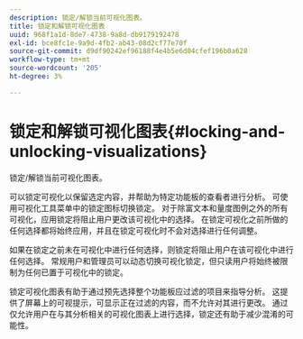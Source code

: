 ```yaml
---
description: 锁定/解锁当前可视化图表。
title: 锁定和解锁可视化图表
uuid: 968f1a1d-8de7-4738-9a8d-db9179192478
exl-id: bce8fc1e-9a9d-4fb2-ab43-08d2cf77e70f
source-git-commit: d9df90242ef96188f4e4b5e6d04cfef196b0a628
workflow-type: tm+mt
source-wordcount: '205'
ht-degree: 3%

---
```


# 锁定和解锁可视化图表{#locking-and-unlocking-visualizations}

锁定/解锁当前可视化图表。

可以锁定可视化以保留选定内容，并帮助为特定功能板的查看者进行分析。 可使用可视化工具菜单中的锁定图标切换锁定。 对于除富文本和量度图例之外的所有可视化，应用锁定将阻止用户更改该可视化中的选择。 在锁定可视化之前所做的任何选择都将始终应用，并且在锁定可视化时不会对选择进行任何调整。

如果在锁定之前未在可视化中进行任何选择，则锁定将阻止用户在该可视化中进行任何选择。 常规用户和管理员可以动态切换可视化锁定，但只读用户将始终被限制为任何已置于可视化中的锁定。

锁定可视化图表有助于通过预先选择整个功能板应过滤的项目来指导分析。 这提供了屏幕上的可视提示，可显示正在过滤的内容，而不允许对其进行更改。 通过仅允许用户在与其分析相关的可视化图表上进行选择，锁定还有助于减少混淆的可能性。
